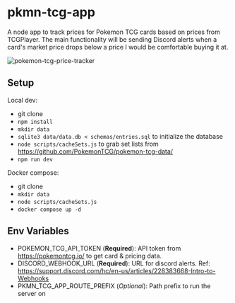 # pkmn-tcg-app

A node app to track prices for Pokemon TCG cards based on prices from TCGPlayer. The main functionality will be sending Discord alerts when a card's market price drops below a price I would be comfortable buying it at.

![pokemon-tcg-price-tracker](https://github.com/user-attachments/assets/4d86b0c6-c0c9-46a8-8aa5-940be18fea19)

## Setup

Local dev:

- git clone
- `npm install`
- `mkdir data`
- `sqlite3 data/data.db < schemas/entries.sql` to initialize the database
- `node scripts/cacheSets.js` to grab set lists from https://github.com/PokemonTCG/pokemon-tcg-data/
- `npm run dev`

Docker compose:

- git clone
- `mkdir data`
- `node scripts/cacheSets.js`
- `docker compose up -d`

## Env Variables

- POKEMON_TCG_API_TOKEN (**Required**): API token from https://pokemontcg.io/ to get card & pricing data.
- DISCORD_WEBHOOK_URL (**Required**): URL for discord alerts. Ref: https://support.discord.com/hc/en-us/articles/228383668-Intro-to-Webhooks
- PKMN_TCG_APP_ROUTE_PREFIX (_Optional_): Path prefix to run the server on
